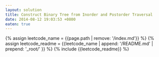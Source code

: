 ```yaml
---
layout: solution
title: Construct Binary Tree from Inorder and Postorder Traversal
date: 2014-08-12 19:03:53 +0800
eaten: true
---
```

{% assign leetcode_name = {{page.path | remove: '/index.md'}}  %}
{% assign leetcode_readme = {{leetcode_name | append: '/README.md' | prepend: '_root/' }}  %}
{% include {{leetcode_readme}} %}
